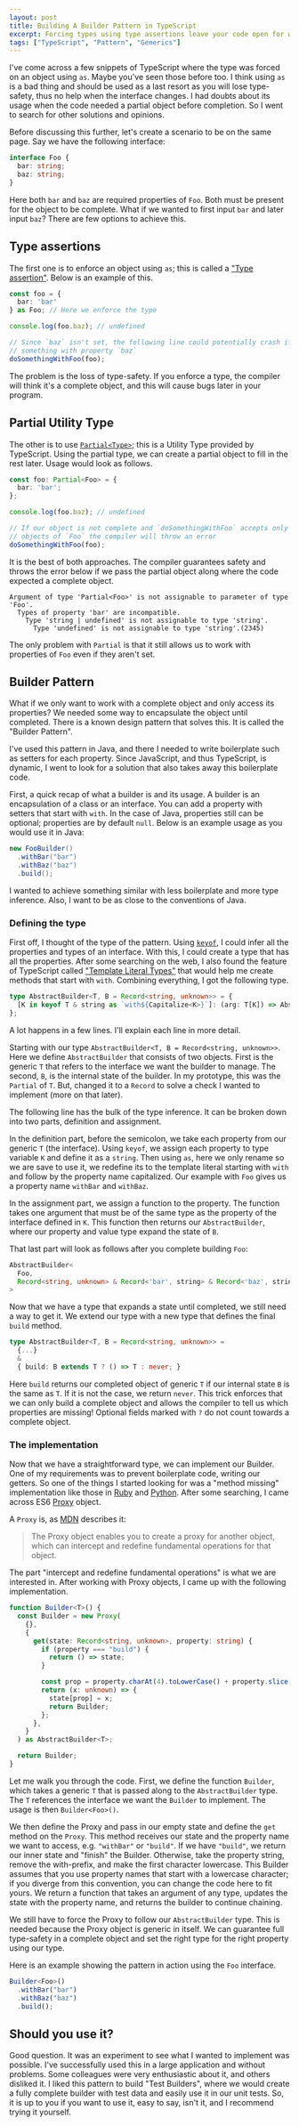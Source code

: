 ```yaml
---
layout: post
title: Building A Builder Pattern in TypeScript
excerpt: Forcing types using type assertions leave your code open for wrong assumptions. I went looking for an alternative.
tags: ["TypeScript", "Pattern", "Generics"]
---
```


I've come across a few snippets of TypeScript where the type was forced on an object using `as`.
Maybe you've seen those before too.
I think using `as` is a bad thing and should be used as a last resort as you will lose type-safety, thus no help when the interface changes.
I had doubts about its usage when the code needed a partial object before completion. So I went to search for other solutions and opinions. 

Before discussing this further, let's create a scenario to be on the same page.
Say we have the following interface:

```typescript
interface Foo {
  bar: string;
  baz: string;
}
```

Here both `bar` and `baz` are required properties of `Foo`.
Both must be present for the object to be complete.
What if we wanted to first input `bar` and later input `baz`?
There are few options to achieve this.

## Type assertions

The first one is to enforce an object using `as`; this is called a ["Type assertion"][6].
Below is an example of this.

```typescript
const foo = {
  bar: 'bar'
} as Foo; // Here we enforce the type

console.log(foo.baz); // undefined

// Since `baz` isn't set, the following line could potentially crash if it does
// something with property `baz`
doSomethingWithFoo(foo);
```

The problem is the loss of type-safety.
If you enforce a type, the compiler will think it's a complete object, and this will cause bugs later in your program.

## Partial Utility Type

The other is to use [`Partial<Type>`][5]; this is a Utility Type provided by TypeScript.
Using the partial type, we can create a partial object to fill in the rest later.
Usage would look as follows.

```typescript
const foo: Partial<Foo> = {
  bar: 'bar';
};

console.log(foo.baz); // undefined

// If our object is not complete and `doSomethingWithFoo` accepts only complete
// objects of `Foo` the compiler will throw an error
doSomethingWithFoo(foo);
```

It is the best of both approaches.
The compiler guarantees safety and throws the error below if we pass the partial object along where the code expected a complete object.


```text
Argument of type 'Partial<Foo>' is not assignable to parameter of type 'Foo'.
  Types of property 'bar' are incompatible.
    Type 'string | undefined' is not assignable to type 'string'.
      Type 'undefined' is not assignable to type 'string'.(2345)
```

The only problem with `Partial` is that it still allows us to work with properties of `Foo` even if they aren't set.

## Builder Pattern

What if we only want to work with a complete object and only access its properties?
We needed some way to encapsulate the object until completed.
There is a known design pattern that solves this.
It is called the "Builder Pattern".

I've used this pattern in Java, and there I needed to write boilerplate such as setters for each property.
Since JavaScript, and thus TypeScript, is dynamic, I went to look for a solution that also takes away this boilerplate code.

First, a quick recap of what a builder is and its usage.
A builder is an encapsulation of a class or an interface.
You can add a property with setters that start with `with`.
In the case of Java, properties still can be optional; properties are by default `null`.
Below is an example usage as you would use it in Java:

```java
new FooBuilder()
  .withBar("bar")
  .withBaz("baz")
  .build();
```

I wanted to achieve something similar with less boilerplate and more type inference.
Also, I want to be as close to the conventions of Java.

### Defining the type

First off, I thought of the type of the pattern.
Using [`keyof`][4], I could infer all the properties and types of an interface.
With this, I could create a type that has all the properties.
After some searching on the web, I also found the feature of TypeScript called ["Template Literal Types"][7] that would help me create methods that start with `with`.
Combining everything, I got the following type.

```typescript
type AbstractBuilder<T, B = Record<string, unknown>> = {
  [K in keyof T & string as `with${Capitalize<K>}`]: (arg: T[K]) => AbstractBuilder<T, B & Record<K, T[K]>>;
};
```

A lot happens in a few lines.
I'll explain each line in more detail.

Starting with our type `AbstractBuilder<T, B = Record<string, unknown>>`.
Here we define `AbstractBuilder` that consists of two objects.
First is the generic `T` that refers to the interface we want the builder to manage.
The second, `B`, is the internal state of the builder.
In my prototype, this was the `Partial` of `T`.
But, changed it to a `Record` to solve a check I wanted to implement (more on that later).

The following line has the bulk of the type inference.
It can be broken down into two parts, definition and assignment.

In the definition part, before the semicolon, we take each property from our generic `T` (the interface).
Using `keyof`, we assign each property to type variable `K` and define it as a `string`.
Then using `as`, here we only rename so we are save to use it, we redefine its to the template literal starting with `with` and follow by the property name capitalized.
Our example with `Foo` gives us a property name `withBar` and `withBaz`.

In the assignment part, we assign a function to the property.
The function takes one argument that must be of the same type as the property of the interface defined in `K`.
This function then returns our `AbstractBuilder`, where our property and value type expand the state of `B`.

That last part will look as follows after you complete building `Foo`:

```typescript
AbstractBuilder<
  Foo,
  Record<string, unknown> & Record<'bar', string> & Record<'baz', string>
>
```

Now that we have a type that expands a state until completed, we still need a way to get it.
We extend our type with a new type that defines the final `build` method.

```typescript
type AbstractBuilder<T, B = Record<string, unknown>> =
  {...} 
  &
  { build: B extends T ? () => T : never; }
```

Here `build` returns our completed object of generic `T` if our internal state `B` is the same as `T`.
If it is not the case, we return `never`.
This trick enforces that we can only build a complete object and allows the compiler to tell us which properties are missing!
Optional fields marked with `?` do not count towards a complete object.

### The implementation

Now that we have a straightforward type, we can implement our Builder.
One of my requirements was to prevent boilerplate code, writing our getters.
So one of the things I started looking for was a "method missing" implementation like those in [Ruby][1] and [Python][2].
After some searching, I came across ES6 [Proxy][3] object.

A `Proxy` is, as [MDN][3] describes it:

> The Proxy object enables you to create a proxy for another object, which can intercept and redefine fundamental operations for that object.

The part "intercept and redefine fundamental operations" is what we are interested in.
After working with Proxy objects, I came up with the following implementation.

```typescript
function Builder<T>() {
  const Builder = new Proxy(
    {},
    {
      get(state: Record<string, unknown>, property: string) {
        if (property === "build") {
          return () => state;
        }

        const prop = property.charAt(4).toLowerCase() + property.slice(5);
        return (x: unknown) => {
          state[prop] = x;
          return Builder;
        };
      },
    }
  ) as AbstractBuilder<T>;

  return Builder;
}
```

Let me walk you through the code.
First, we define the function `Builder`, which takes a generic `T` that is passed along to the `AbstractBuilder` type.
The `T` references the interface we want the `Builder` to implement.
The usage is then `Builder<Foo>()`.

We then define the Proxy and pass in our empty state and define the `get` method on the `Proxy`.
This method receives our state and the property name we want to access, e.g. `"withBar"` or `"build"`.
If we have `"build"`, we return our inner state and "finish" the Builder.
Otherwise, take the property string, remove the with-prefix, and make the first character lowercase. 
This Builder assumes that you use property names that start with a lowercase character; if you diverge from this convention, you can change the code here to fit yours.
We return a function that takes an argument of any type, updates the state with the property name, and returns the builder to continue chaining.

We still have to force the Proxy to follow our `AbstractBuilder` type.
This is needed because the Proxy object is generic in itself.
We can guarantee full type-safety in a complete object and set the right type for the right property using our type.

Here is an example showing the pattern in action using the `Foo` interface.

```typescript
Builder<Foo>()
  .withBar("bar")
  .withBaz("baz")
  .build();
```

## Should you use it?

Good question.
It was an experiment to see what I wanted to implement was possible.
I've successfully used this in a large application and without problems.
Some colleagues were very enthusiastic about it, and others disliked it.
I liked this pattern to build "Test Builders", where we would create a fully complete builder with test data and easily use it in our unit tests.
So, it is up to you if you want to use it, easy to say, isn't it, and I recommend trying it yourself.

[1]: https://ruby-doc.org/core-2.7.3/BasicObject.html#method-i-method_missing
[2]: https://python-reference.readthedocs.io/en/latest/docs/dunderattr/getattr.html
[3]: https://developer.mozilla.org/en-US/docs/Web/JavaScript/Reference/Global_Objects/Proxy
[4]: https://www.typescriptlang.org/docs/handbook/2/keyof-types.html
[5]: https://www.typescriptlang.org/docs/handbook/utility-types.html#partialtype
[6]: https://www.typescriptlang.org/docs/handbook/2/everyday-types.html#type-assertions
[7]: https://www.typescriptlang.org/docs/handbook/2/template-literal-types.html
